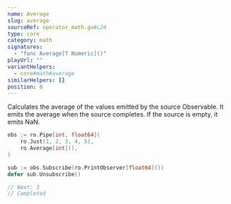 ```yaml
---
name: Average
slug: average
sourceRef: operator_math.go#L24
type: core
category: math
signatures:
  - "func Average[T Numeric]()"
playUrl: ""
variantHelpers:
  - core#math#average
similarHelpers: []
position: 0
---
```


Calculates the average of the values emitted by the source Observable. It emits the average when the source completes. If the source is empty, it emits NaN.

```go
obs := ro.Pipe[int, float64](
    ro.Just(1, 2, 3, 4, 5),
    ro.Average[int](),
)

sub := obs.Subscribe(ro.PrintObserver[float64]())
defer sub.Unsubscribe()

// Next: 3
// Completed
```